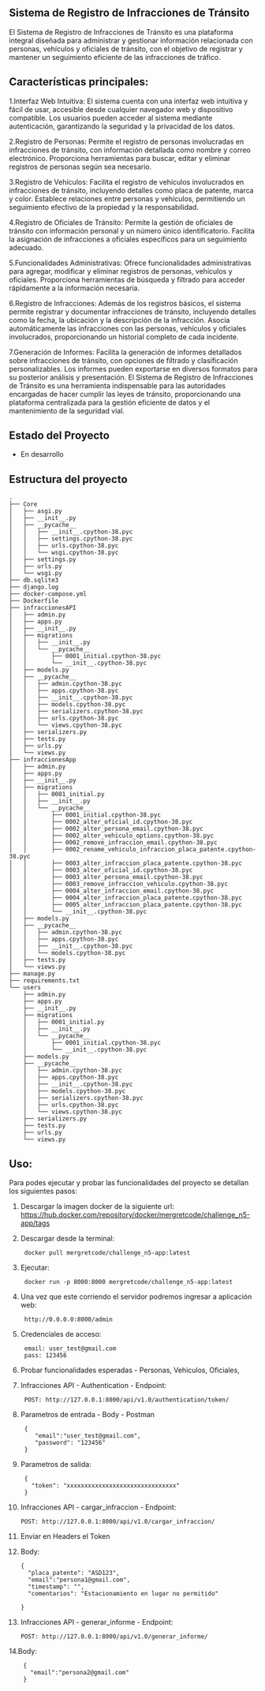 ## Sistema de Registro de Infracciones de Tránsito

El Sistema de Registro de Infracciones de Tránsito es una plataforma integral diseñada para administrar y gestionar información relacionada con personas, vehículos y oficiales de tránsito, con el objetivo de registrar y mantener un seguimiento eficiente de las infracciones de tráfico.

## Características principales:

  1.Interfaz Web Intuitiva:
  El sistema cuenta con una interfaz web intuitiva y fácil de usar, accesible desde cualquier navegador web y dispositivo compatible.
  Los usuarios pueden acceder al sistema mediante autenticación, garantizando la seguridad y la privacidad de los datos.

  2.Registro de Personas:
  Permite el registro de personas involucradas en infracciones de tránsito, con información detallada como nombre y correo electrónico.
  Proporciona herramientas para buscar, editar y eliminar registros de personas según sea necesario.
  
  3.Registro de Vehículos:
  Facilita el registro de vehículos involucrados en infracciones de tránsito, incluyendo detalles como placa de patente, marca y color.
  Establece relaciones entre personas y vehículos, permitiendo un seguimiento efectivo de la propiedad y la responsabilidad.
  
  4.Registro de Oficiales de Tránsito:
  Permite la gestión de oficiales de tránsito con información personal y un número único identificatorio.
  Facilita la asignación de infracciones a oficiales específicos para un seguimiento adecuado.
  
  5.Funcionalidades Administrativas:
  Ofrece funcionalidades administrativas para agregar, modificar y eliminar registros de personas, vehículos y oficiales.
  Proporciona herramientas de búsqueda y filtrado para acceder rápidamente a la información necesaria.
  
  6.Registro de Infracciones:
  Además de los registros básicos, el sistema permite registrar y documentar infracciones de tránsito, incluyendo detalles como la fecha, la ubicación y la descripción de la infracción.
  Asocia automáticamente las infracciones con las personas, vehículos y oficiales involucrados, proporcionando un historial completo de cada incidente.
  
  7.Generación de Informes:
  Facilita la generación de informes detallados sobre infracciones de tránsito, con opciones de filtrado y clasificación personalizables.
  Los informes pueden exportarse en diversos formatos para su posterior análisis y presentación.
  El Sistema de Registro de Infracciones de Tránsito es una herramienta indispensable para las autoridades encargadas de hacer cumplir las leyes de tránsito, proporcionando una plataforma centralizada para la gestión eficiente de datos y el mantenimiento de la seguridad vial. 


## Estado del Proyecto

  - En desarrollo

## Estructura del proyecto
    .
    ├── Core
    │   ├── asgi.py
    │   ├── __init__.py
    │   ├── __pycache__
    │   │   ├── __init__.cpython-38.pyc
    │   │   ├── settings.cpython-38.pyc
    │   │   ├── urls.cpython-38.pyc
    │   │   └── wsgi.cpython-38.pyc
    │   ├── settings.py
    │   ├── urls.py
    │   └── wsgi.py
    ├── db.sqlite3
    ├── django.log
    ├── docker-compose.yml
    ├── Dockerfile
    ├── infraccionesAPI
    │   ├── admin.py
    │   ├── apps.py
    │   ├── __init__.py
    │   ├── migrations
    │   │   ├── __init__.py
    │   │   └── __pycache__
    │   │       ├── 0001_initial.cpython-38.pyc
    │   │       └── __init__.cpython-38.pyc
    │   ├── models.py
    │   ├── __pycache__
    │   │   ├── admin.cpython-38.pyc
    │   │   ├── apps.cpython-38.pyc
    │   │   ├── __init__.cpython-38.pyc
    │   │   ├── models.cpython-38.pyc
    │   │   ├── serializers.cpython-38.pyc
    │   │   ├── urls.cpython-38.pyc
    │   │   └── views.cpython-38.pyc
    │   ├── serializers.py
    │   ├── tests.py
    │   ├── urls.py
    │   └── views.py
    ├── infraccionesApp
    │   ├── admin.py
    │   ├── apps.py
    │   ├── __init__.py
    │   ├── migrations
    │   │   ├── 0001_initial.py
    │   │   ├── __init__.py
    │   │   └── __pycache__
    │   │       ├── 0001_initial.cpython-38.pyc
    │   │       ├── 0002_alter_oficial_id.cpython-38.pyc
    │   │       ├── 0002_alter_persona_email.cpython-38.pyc
    │   │       ├── 0002_alter_vehiculo_options.cpython-38.pyc
    │   │       ├── 0002_remove_infraccion_email.cpython-38.pyc
    │   │       ├── 0002_rename_vehiculo_infraccion_placa_patente.cpython-38.pyc
    │   │       ├── 0003_alter_infraccion_placa_patente.cpython-38.pyc
    │   │       ├── 0003_alter_oficial_id.cpython-38.pyc
    │   │       ├── 0003_alter_persona_email.cpython-38.pyc
    │   │       ├── 0003_remove_infraccion_vehiculo.cpython-38.pyc
    │   │       ├── 0004_alter_infraccion_email.cpython-38.pyc
    │   │       ├── 0004_alter_infraccion_placa_patente.cpython-38.pyc
    │   │       ├── 0005_alter_infraccion_placa_patente.cpython-38.pyc
    │   │       └── __init__.cpython-38.pyc
    │   ├── models.py
    │   ├── __pycache__
    │   │   ├── admin.cpython-38.pyc
    │   │   ├── apps.cpython-38.pyc
    │   │   ├── __init__.cpython-38.pyc
    │   │   └── models.cpython-38.pyc
    │   ├── tests.py
    │   └── views.py
    ├── manage.py
    ├── requirements.txt
    └── users
        ├── admin.py
        ├── apps.py
        ├── __init__.py
        ├── migrations
        │   ├── 0001_initial.py
        │   ├── __init__.py
        │   └── __pycache__
        │       ├── 0001_initial.cpython-38.pyc
        │       └── __init__.cpython-38.pyc
        ├── models.py
        ├── __pycache__
        │   ├── admin.cpython-38.pyc
        │   ├── apps.cpython-38.pyc
        │   ├── __init__.cpython-38.pyc
        │   ├── models.cpython-38.pyc
        │   ├── serializers.cpython-38.pyc
        │   ├── urls.cpython-38.pyc
        │   └── views.cpython-38.pyc
        ├── serializers.py
        ├── tests.py
        ├── urls.py
        └── views.py
## Uso:
Para podes ejecutar y probar las funcionalidades del proyecto se detallan los siguientes pasos:

1. Descargar la imagen docker de la siguiente url: https://hub.docker.com/repository/docker/mergretcode/challenge_n5-app/tags
2. Descargar desde la terminal:

        docker pull mergretcode/challenge_n5-app:latest

3. Ejecutar:

        docker run -p 8000:8000 mergretcode/challenge_n5-app:latest

4. Una vez que este corriendo el servidor podremos ingresar a aplicación web:

        http://0.0.0.0:8000/admin

5. Credenciales de acceso:

        email: user_test@gmail.com
        pass: 123456
   
6. Probar funcionalidades esperadas - Personas, Vehiculos, Oficiales,

7. Infracciones API - Authentication - Endpoint:

        POST: http://127.0.0.1:8000/api/v1.0/authentication/token/

8. Parametros de entrada - Body - Postman

        {
           "email":"user_test@gmail.com",
           "password": "123456"
        }

9. Parametros de salida:

        {
          "token": "xxxxxxxxxxxxxxxxxxxxxxxxxxxxxxx"
        }

10. Infracciones API - cargar_infraccion - Endpoint:

        POST: http://127.0.0.1:8000/api/v1.0/cargar_infraccion/

11. Enviar en Headers el Token

12. Body:

        {
          "placa_patente": "ASD123",
          "email":"persona1@gmail.com",
          "timestamp": "",
          "comentarios": "Estacionamiento en lugar no permitido"
        
        }

13. Infracciones API - generar_informe - Endpoint:

        POST: http://127.0.0.1:8000/api/v1.0/generar_informe/
  
14.Body:
        
        {
          "email":"persona2@gmail.com"
        }
      
       
       
        

